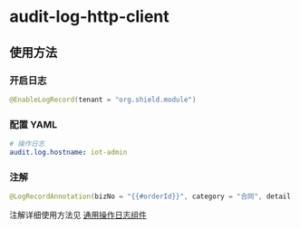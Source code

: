 
# audit-log-http-client

## 使用方法

### 开启日志

```java
@EnableLogRecord(tenant = "org.shield.module")
```

### 配置 YAML

```yaml
# 操作日志
audit.log.hostname: iot-admin
```

### 注解

```java
@LogRecordAnnotation(bizNo = "{{#orderId}}", category = "合同", detail = "{{#_ret}}", success = "创建", fail = "{{#_errorMsg}}", prefix = "")

```

注解详细使用方法见 [通用操作日志组件](https://github.com/mouzt/mzt-biz-log/blob/master/readme.md#%E6%97%A5%E5%BF%97%E5%9F%8B%E7%82%B9)